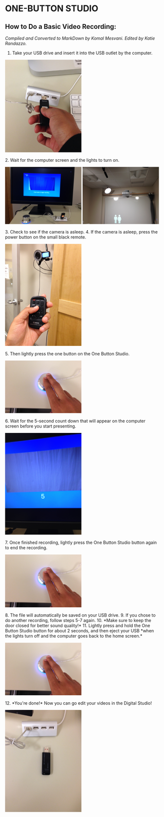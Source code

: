 # ONE-BUTTON STUDIO
## **How to Do a Basic Video Recording:**
*Compiled and Converted to MarkDown by Komal Mesvani. Edited by Katie Randazzo.*

1.	Take your USB drive and insert it into the USB outlet by the computer.
<p><img src="https://github.com/wooster-core/Documentation/blob/master/images/image.OBS_basic.insert-drive.jpg?raw=true" width=250></p>
2.	Wait for the computer screen and the lights to turn on.
<p><left><img src="https://github.com/wooster-core/Documentation/blob/master/images/image.OBS_basic.screen-on.JPG?raw=true" width=250></left>
<right><img src="https://github.com/wooster-core/Documentation/blob/master/images/image.OBS_basic.lights-on.JPG?raw=true" width=250></right></p>
3.	Check to see if the camera is asleep. 
4.	If the camera is asleep, press the power button on the small black remote.
<p><img src="https://github.com/wooster-core/Documentation/blob/master/images/image.OBS_basic.camera-asleep.jpg?raw=true" width=250></p>
5.	Then lightly press the one button on the One Button Studio.
<p><img src="https://github.com/wooster-core/Documentation/blob/master/images/image.OBS_basic.tap-button.jpg?raw=true" width=250></p>
6.	Wait for the 5-second count down that will appear on the computer screen before you start presenting.
<p><img src="https://github.com/wooster-core/Documentation/blob/master/images/image.OBS_basic.count-down.jpg?raw=true" width=250></p>
7.	Once finished recording, lightly press the One Button Studio button again to end the recording.
<p><img src="https://github.com/wooster-core/Documentation/blob/master/images/image.OBS_basic.tap-button.jpg?raw=true" width=250></p>
8.	The file will automatically be saved on your USB drive.
9.	If you chose to do another recording, follow steps 5-7 again.
10.	*Make sure to keep the door closed for better sound quality!*
11.	Lightly press and hold the One Button Studio button for about 2 seconds, and then eject your USB *when the lights turn off and the computer goes back to the home screen.*
<p><img src="https://github.com/wooster-core/Documentation/blob/master/images/image.OBS_basic.tap-button.jpg?raw=true" width=250></p>
12.	*You're done!* Now you can go edit your videos in the Digital Studio!
<p><img src="https://github.com/wooster-core/Documentation/blob/master/images/image.OBS_basic.eject-drive.JPG?raw=true" width=250></p>

